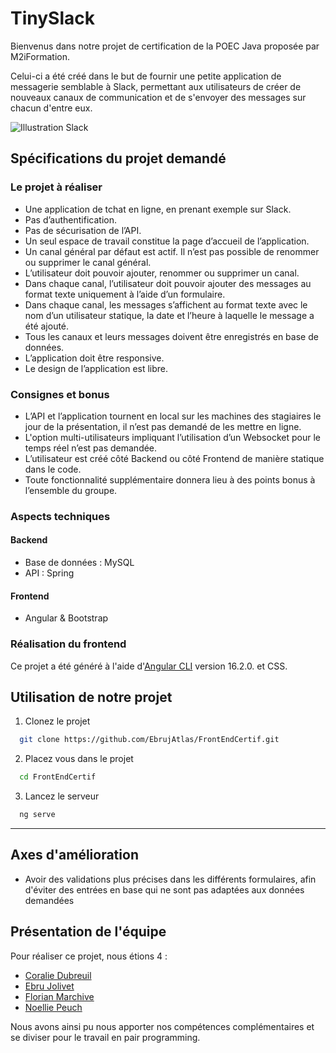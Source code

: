 # TinySlack

Bienvenus dans notre projet de certification de la POEC Java proposée par M2iFormation.

Celui-ci a été créé dans le but de fournir une petite application de messagerie semblable à Slack, permettant aux utilisateurs de créer de nouveaux canaux de communication et de s'envoyer des messages sur chacun d'entre eux.



![Illustration Slack](https://images.unsplash.com/photo-1563986768609-322da13575f3?ixlib=rb-4.0.3&ixid=M3wxMjA3fDB8MHxwaG90by1wYWdlfHx8fGVufDB8fHx8fA%3D%3D&auto=format&fit=crop&w=1470&q=80)

## Spécifications du projet demandé

### Le projet à réaliser
* Une application de tchat en ligne, en prenant exemple sur Slack.
* Pas d’authentification.
* Pas de sécurisation de l’API.
* Un seul espace de travail constitue la page d’accueil de l’application.
* Un canal général par défaut est actif. Il n’est pas possible de renommer ou supprimer
le canal général.
* L’utilisateur doit pouvoir ajouter, renommer ou supprimer un canal.
* Dans chaque canal, l’utilisateur doit pouvoir ajouter des messages au format texte
uniquement à l’aide d’un formulaire.
* Dans chaque canal, les messages s’affichent au format texte avec le nom d’un utilisateur statique, la date et l’heure à laquelle le message a été ajouté.
* Tous les canaux et leurs messages doivent être enregistrés en base de données.
* L’application doit être responsive.
* Le design de l’application est libre.

### Consignes et bonus
* L’API et l’application tournent en local sur les machines des stagiaires le jour de la présentation, il n’est pas demandé de les mettre en ligne.
* L'option multi-utilisateurs impliquant l’utilisation d’un Websocket pour le temps réel n’est pas demandée.
* L’utilisateur est créé côté Backend ou côté Frontend de manière statique dans le code.
* Toute fonctionnalité supplémentaire donnera lieu à des points bonus à l’ensemble du groupe.

### Aspects techniques
#### Backend
* Base de données : MySQL
* API : Spring

#### Frontend
* Angular & Bootstrap

### Réalisation du frontend
Ce projet a été généré à l'aide d'[Angular CLI](https://github.com/angular/angular-cli) version 16.2.0. et CSS.

## Utilisation de notre projet



1. Clonez le projet

```bash
  git clone https://github.com/EbrujAtlas/FrontEndCertif.git
```

2. Placez vous dans le projet

```bash
  cd FrontEndCertif
```

3. Lancez le serveur
```bash
  ng serve
```

---
## Axes d'amélioration
* Avoir des validations plus précises dans les différents formulaires, afin d'éviter des entrées en base qui ne sont pas adaptées aux données demandées

## Présentation de l'équipe

Pour réaliser ce projet, nous étions 4 :
* [Coralie Dubreuil](https://github.com/Ciyasan)
* [Ebru Jolivet](https://github.com/EbrujAtlas)
* [Florian Marchive](https://github.com/MarchiveFlorian)
* [Noellie Peuch](https://github.com/pandaka87)

Nous avons ainsi pu nous apporter nos compétences complémentaires et se diviser pour le travail en pair programming.
 
 
